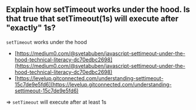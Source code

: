 ## Explain how setTimeout works under the hood. Is that true that setTimeout(1s) will execute after "exactly" 1s?

`setTimeout` works under the hood

- [https://medium0.com/@svetabuben/javascript-settimeout-under-the-hood-technical-literacy-dc70edbc2698](https://medium0.com/@svetabuben/javascript-settimeout-under-the-hood-technical-literacy-dc70edbc2698)
- [https://levelup.gitconnected.com/understanding-settimeout-15c7de9e5fd6](https://levelup.gitconnected.com/understanding-settimeout-15c7de9e5fd6)


=> `setTimeout` will execute after at least 1s

